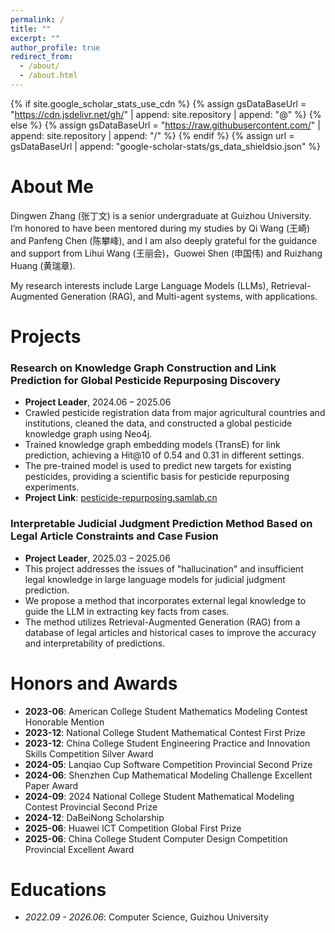 ```yaml
---
permalink: /
title: ""
excerpt: ""
author_profile: true
redirect_from:
  - /about/
  - /about.html
---
```



{% if site.google_scholar_stats_use_cdn %}
{% assign gsDataBaseUrl = "https://cdn.jsdelivr.net/gh/" | append: site.repository | append: "@" %}
{% else %}
{% assign gsDataBaseUrl = "https://raw.githubusercontent.com/" | append: site.repository | append: "/" %}
{% endif %}
{% assign url = gsDataBaseUrl | append: "google-scholar-stats/gs_data_shieldsio.json" %}

<span class='anchor' id='About-Me'></span>

# About Me
Dingwen Zhang (张丁文) is a senior undergraduate at Guizhou University. I’m honored to have been mentored during my studies by Qi Wang (王崎) and Panfeng Chen (陈攀峰), and I am also deeply grateful for the guidance and support from Lihui Wang (王丽会)，Guowei Shen (申国伟) and Ruizhang Huang (黄瑞章).

My research interests include Large Language Models (LLMs), Retrieval-Augmented Generation (RAG), and Multi-agent systems, with applications.


<span class='anchor' id='Projects'></span>

# Projects

### **Research on Knowledge Graph Construction and Link Prediction for Global Pesticide Repurposing Discovery**

- **Project Leader**, 2024.06 – 2025.06
- Crawled pesticide registration data from major agricultural countries and institutions, cleaned the data, and constructed a global pesticide knowledge graph using Neo4j.
- Trained knowledge graph embedding models (TransE) for link prediction, achieving a Hit@10 of 0.54 and 0.31 in different settings.
- The pre-trained model is used to predict new targets for existing pesticides, providing a scientific basis for pesticide repurposing experiments.
- **Project Link**: [pesticide-repurposing.samlab.cn](http://pesticide-repurposing.samlab.cn/)

### **Interpretable Judicial Judgment Prediction Method Based on Legal Article Constraints and Case Fusion**

- **Project Leader**, 2025.03 – 2025.06
- This project addresses the issues of "hallucination" and insufficient legal knowledge in large language models for judicial judgment prediction.
- We propose a method that incorporates external legal knowledge to guide the LLM in extracting key facts from cases.
- The method utilizes Retrieval-Augmented Generation (RAG) from a database of legal articles and historical cases to improve the accuracy and interpretability of predictions.

<span class='anchor' id='Honors'></span>
# Honors and Awards

- **2023-06**: American College Student Mathematics Modeling Contest Honorable Mention
- **2023-12**: National College Student Mathematical Contest First Prize
- **2023-12**: China College Student Engineering Practice and Innovation Skills Competition Silver Award
- **2024-05**: Lanqiao Cup Software Competition Provincial Second Prize
- **2024-06**: Shenzhen Cup Mathematical Modeling Challenge Excellent Paper Award
- **2024-09**: 2024 National College Student Mathematical Modeling Contest Provincial Second Prize
- **2024-12**: DaBeiNong Scholarship
- **2025-06**: Huawei ICT Competition Global First Prize
- **2025-06**: China College Student Computer Design Competition Provincial Excellent Award


<span class='anchor' id='Educations'></span>

# Educations

- *2022.09 - 2026.06*: Computer Science, Guizhou University

